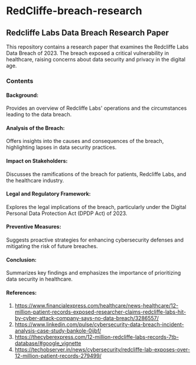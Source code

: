 # RedCliffe-breach-research
## Redcliffe Labs Data Breach Research Paper
This repository contains a research paper that examines the Redcliffe Labs Data Breach of 2023. The breach exposed a critical vulnerability in healthcare, raising concerns about data security and privacy in the digital age.

### Contents
#### Background:
Provides an overview of Redcliffe Labs' operations and the circumstances leading to the data breach.
#### Analysis of the Breach:
Offers insights into the causes and consequences of the breach, highlighting lapses in data security practices.
#### Impact on Stakeholders:
Discusses the ramifications of the breach for patients, Redcliffe Labs, and the healthcare industry.
#### Legal and Regulatory Framework:
Explores the legal implications of the breach, particularly under the Digital Personal Data Protection Act (DPDP Act) of 2023.
#### Preventive Measures:
Suggests proactive strategies for enhancing cybersecurity defenses and mitigating the risk of future breaches.
#### Conclusion:
Summarizes key findings and emphasizes the importance of prioritizing data security in healthcare.

#### References:
1. https://www.financialexpress.com/healthcare/news-healthcare/12-million-patient-records-exposed-researcher-claims-redcliffe-labs-hit-by-cyber-attack-company-says-no-data-breach/3286557/
2. https://www.linkedin.com/pulse/cybersecurity-data-breach-incident-analysis-case-study-bankole-0ijbf/
3. https://thecyberexpress.com/12-million-redcliffe-labs-records-7tb-database/#google_vignette
4. https://techobserver.in/news/cybersecurity/redcliffe-lab-exposes-over-12-million-patient-records-279499/
